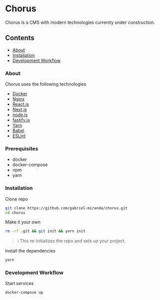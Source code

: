 
# Chorus
Chorus is a CMS with modern technologies currently under construction.

## Contents

- [About](#about)
- [Installation](#installation)
- [Development Workflow](#development-workflow)


### About
Chorus uses the following technologies

* [Docker](https://github.com/docker)
* [Nginx](https://nginx.org/)
* [React.js](https://github.com/facebook/react)
* [Next.js](https://github.com/zeit/next.js/)
* [node.js](https://github.com/nodejs/node)
* [fastify.js](https://github.com/fastify/fastify)
* [Yarn](https://github.com/yarnpkg/yarn)
* [Babel](https://babeljs.io)
* [ESLint](http://eslint.org)


### Prerequisites
* docker
* docker-compose
* npm
* yarn


### Installation
Clone repo
```sh
git clone https://github.com/gabriel-miranda/chorus.git
cd chorus
```

Make it your own
```sh
rm -rf .git && git init && yarn init
```
> :information_source: This re-initializes the repo and sets up your project.

Install the dependencies
```sh
yarn
```


### Development Workflow
Start services
```sh
docker-compose up
```
